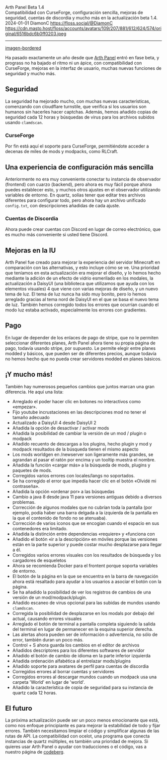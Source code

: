 Arth Panel Beta 1.4  
Compatibilidad con CurseForge, configuración sencilla, mejoras de seguridad, cuentas de discordia y mucho más en la actualización beta 1.4.  
2024-01-01
DiamonC 
https://floss.social/@DiamonC 
https://cdn.masto.host/floss/accounts/avatars/109/207/881/612/624/574/original/6516bdc6b0ff0203.jpeg

---

[imagen-bordered](https://i.imgur.com/FmznZoo.png)

Ha pasado exactamente un año desde que [Arth Panel]((https://arthmc.xyz/blog/introducing-arth-panel)) entró en fase beta, y prograss no ha bajado el ritmo ni un ápice, con compatibilidad con CurseForge, mejoras en la interfaz de usuario, muchas nuevas funciones de seguridad y mucho más.

## Seguridad

La seguridad ha mejorado mucho, con muchas nuevas características, comenzando con cloudflare turnstile, que verifica si los usuarios son humanos sin hacerles hacer captchas. Además, hemos añadido copias de seguridad cada 12 horas y búsquedas de virus para los archivos subidos usando `clamdscan`.

### CurseForge

Por fin está aquí el soporte para CurseForge, permitiéndote acceder a decenas de miles de mods y modpacks, como RLCraft.

## Una experiencia de configuración más sencilla

Anteriormente no era muy conveniente conectar tu instancia de observador (frontend) con cuarzo (backend), pero ahora es muy fácil porque ahora puedes establecer esto, y muchos otros ajustes en el observador utilizando variables de entorno. En quartz, solías tener que editar tres archivos diferentes para configurar todo, pero ahora hay un archivo unificado `config.txt`, con descripciones añadidas de cada ajuste.

### Cuentas de Discordia

Ahora puede crear cuentas con Discord en lugar de correo electrónico, que es mucho más conveniente si usted tiene Discord.

## Mejoras en la IU

Arth Panel fue creado para mejorar la experiencia del servidor Minecraft en comparación con las alternativas, y esto incluye cómo se ve. Una prioridad que teníamos en esta actualización era mejorar el diseño, y lo hemos hecho mediante la adición de un efecto de vidrio esmerilado en los modales, la actualización a DaisyUI (una biblioteca que utilizamos que ayuda con los elementos visuales) 4 que viene con varias mejoras de diseño, y un nuevo tema de luz. El tema de luz nunca ha sido muy bonito, pero lo hemos arreglado gracias al tema nord de DaisyUI en el que se basa el nuevo tema de luz. También hemos corregido todos los errores que ocurrían cuando el modo luz estaba activado, especialmente los errores con gradientes.

## Pago 

En lugar de depender de los enlaces de pago de stripe, que no le permiten seleccionar diferentes planes, Arth Panel ahora tiene su propia página de pago, todavía usando stripe, por supuesto. Le permite elegir entre planes modded y básicos, que pueden ser de diferentes precios, aunque todavía no hemos hecho que no pueda crear servidores modded en planes básicos.

## ¡Y mucho más!

También hay numerosos pequeños cambios que juntos marcan una gran diferencia. He aquí una lista:

- Arreglado el poder hacer clic en botones no interactivos como «empezar».
- Fijo youtube incrustaciones en las descripciones mod no tener el tamaño adecuado
- Actualizado a DaisyUI 4 desde DaisyUI 2
- Añadida la opción de desactivar / activar mods
- Añadida la posibilidad de cambiar la versión de un mod / plugin o modpack
- Añadido recuento de descargas a los plugins, hecho plugin y mod y modpack resultados de la búsqueda tienen el mismo aspecto
- Los mods worldgen en /newserver son ligeramente más grandes, se agrandan al pasar el ratón por encima y un tooltip muestra el nombre.
- Añadida la función «cargar más» a la búsqueda de mods, plugins y paquetes de mods.
- Corregidos varios errores con locales/langs no soportados.
- Se ha corregido el error que impedía hacer clic en el botón «Olvidé mi contraseña».
- Añadida la opción «ordenar por» a las búsquedas
- Cambio a java 8 desde java 11 para versiones antiguas debido a diversos problemas.
- Corrección de algunos modales que no cubrían toda la pantalla (por ejemplo, podía haber una barra delgada a la izquierda de la pantalla en la que el contenido de fondo no se atenuaba).
- Corrección de varios iconos que se encogían cuando el espacio en sus contenedores era limitado.
- Añadida la distinción entre dependencias «requiere» y «funciona con
- Añadido el botón «ir a la descripción» en móviles porque las versiones están en la parte superior y puede costar mucho desplazarse para llegar a él.
- Corregidos varios errores visuales con los resultados de búsqueda y los cargadores de esqueletos
- Ahora se recomienda Docker para el frontent porque soporta variables de entorno.
- El botón de la página en la que se encuentra en la barra de navegación ahora está resaltado para ayudar a los usuarios a asociar el botón con la página.
- Se ha añadido la posibilidad de ver los registros de cambios de una versión de un mod/modpack/plugin.
- Añadido escaneo de virus opcional para las subidas de mundos usando `clamdscan`.
- Corregida la posibilidad de desplazarse en los modals por debajo del actual, causando errores visuales
- Arreglado el botón de terminal a pantalla completa siguiendo la salida del terminal en lugar de permanecer en la esquina superior derecha.
- Las alertas ahora pueden ser de información o advertencia, no sólo de error, también duran un poco más.
- Control + S ahora guarda los cambios en el editor de archivos
- Añadidos descriptores para los diferentes softwares de servidor
- Añadido el botón de cambio de idioma en la parte inferior izquierda
- Añadida ordenación alfabética al entrelazar mods/plugins
- Añadido soporte para avatares de perfil para cuentas de discordia
- Corregidos errores al borrar cuentas y servidores
- Corregidos errores al descargar mundos cuando un modpack usa una carpeta 'World' en lugar de 'world'.
- Añadido la característica de copia de seguridad para su instancia de quartz cada 12 horas.
## El futuro
La próxima actualización puede ser un poco menos emocionante que está, como nos enfoque principiante es para mejorar la estabilidad de todo y fijar errores. También necesitamos limpiar el código y simplificar algunas de las rutas de API. La compatibilidad con ocelot, una programa que conecta instancias de quartz múltiples, es también una prioridad de mejora.
Si quieres usar Arth Panel o ayudar con traducciones o el código, vas a nuestro página de [codeberg](https://codeberg.org/arth/).

